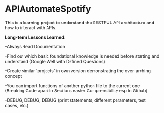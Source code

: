 # APIAutomateSpotify
This is a learning project to understand the RESTFUL API architecture and how to interact with APIs.



__Long-term Lessons Learned__:

-Always Read Documentation

-Find out which basic foundational knowledge is needed before starting and understand (Google Well with Defined Questions)

-Create similar 'projects' in own version demonstrating the over-arching concept

-You can import functions of another python file to the current one (Breaking Code apart in Sections easier Comprensibility esp in Github)

-DEBUG, DEBUG, DEBUG (print statements, different parameters, test cases, etc.)

